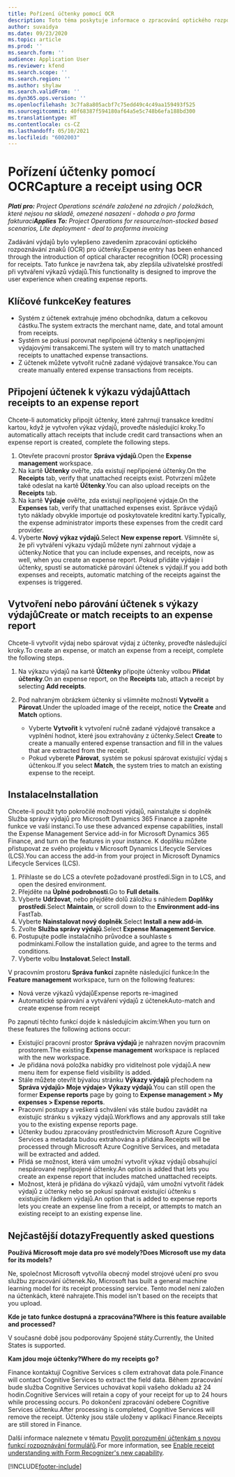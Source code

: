 ```yaml
---
title: Pořízení účtenky pomocí OCR
description: Toto téma poskytuje informace o zpracování optického rozpoznávání znaků (OCR) pro účtenky.
author: suvaidya
ms.date: 09/23/2020
ms.topic: article
ms.prod: ''
ms.search.form: ''
audience: Application User
ms.reviewer: kfend
ms.search.scope: ''
ms.search.region: ''
ms.author: shylaw
ms.search.validFrom: ''
ms.dyn365.ops.version: ''
ms.openlocfilehash: 3c7fa8a805acbf7c75edd49c4c49aa159493f525
ms.sourcegitcommit: 40f68387f594180af64a5e5c748b6efa188bd300
ms.translationtype: HT
ms.contentlocale: cs-CZ
ms.lasthandoff: 05/10/2021
ms.locfileid: "6002003"
---
```

# <a name="capture-a-receipt-using-ocr"></a><span data-ttu-id="48c49-103">Pořízení účtenky pomocí OCR</span><span class="sxs-lookup"><span data-stu-id="48c49-103">Capture a receipt using OCR</span></span>

<span data-ttu-id="48c49-104">_**Platí pro:** Project Operations scénáře založené na zdrojích / položkách, které nejsou na skladě, omezené nasazení - dohoda o pro forma fakturaci_</span><span class="sxs-lookup"><span data-stu-id="48c49-104">_**Applies To:** Project Operations for resource/non-stocked based scenarios, Lite deployment - deal to proforma invoicing_</span></span>

<span data-ttu-id="48c49-105">Zadávání výdajů bylo vylepšeno zavedením zpracování optického rozpoznávání znaků (OCR) pro účtenky.</span><span class="sxs-lookup"><span data-stu-id="48c49-105">Expense entry has been enhanced through the introduction of optical character recognition (OCR) processing for receipts.</span></span> <span data-ttu-id="48c49-106">Tato funkce je navržena tak, aby zlepšila uživatelské prostředí při vytváření výkazů výdajů.</span><span class="sxs-lookup"><span data-stu-id="48c49-106">This functionality is designed to improve the user experience when creating expense reports.</span></span>

## <a name="key-features"></a><span data-ttu-id="48c49-107">Klíčové funkce</span><span class="sxs-lookup"><span data-stu-id="48c49-107">Key features</span></span>

- <span data-ttu-id="48c49-108">Systém z účtenek extrahuje jméno obchodníka, datum a celkovou částku.</span><span class="sxs-lookup"><span data-stu-id="48c49-108">The system extracts the merchant name, date, and total amount from receipts.</span></span>
- <span data-ttu-id="48c49-109">Systém se pokusí porovnat nepřipojené účtenky s nepřipojenými výdajovými transakcemi.</span><span class="sxs-lookup"><span data-stu-id="48c49-109">The system will try to match unattached receipts to unattached expense transactions.</span></span>
- <span data-ttu-id="48c49-110">Z účtenek můžete vytvořit ručně zadané výdajové transakce.</span><span class="sxs-lookup"><span data-stu-id="48c49-110">You can create manually entered expense transactions from receipts.</span></span>

## <a name="attach-receipts-to-an-expense-report"></a><span data-ttu-id="48c49-111">Připojení účtenek k výkazu výdajů</span><span class="sxs-lookup"><span data-stu-id="48c49-111">Attach receipts to an expense report</span></span>

<span data-ttu-id="48c49-112">Chcete-li automaticky připojit účtenky, které zahrnují transakce kreditní kartou, když je vytvořen výkaz výdajů, proveďte následující kroky.</span><span class="sxs-lookup"><span data-stu-id="48c49-112">To automatically attach receipts that include credit card transactions when an expense report is created, complete the following steps.</span></span>

  1. <span data-ttu-id="48c49-113">Otevřete pracovní prostor **Správa výdajů**.</span><span class="sxs-lookup"><span data-stu-id="48c49-113">Open the **Expense management** workspace.</span></span>
  2. <span data-ttu-id="48c49-114">Na kartě **Účtenky** ověřte, zda existují nepřipojené účtenky.</span><span class="sxs-lookup"><span data-stu-id="48c49-114">On the **Receipts** tab, verify that unattached receipts exist.</span></span> <span data-ttu-id="48c49-115">Potvrzení můžete také odeslat na kartě **Účtenky**.</span><span class="sxs-lookup"><span data-stu-id="48c49-115">You can also upload receipts on the **Receipts** tab.</span></span>
  3. <span data-ttu-id="48c49-116">Na kartě **Výdaje** ověřte, zda existují nepřipojené výdaje.</span><span class="sxs-lookup"><span data-stu-id="48c49-116">On the **Expenses** tab, verify that unattached expenses exist.</span></span> <span data-ttu-id="48c49-117">Správce výdajů tyto náklady obvykle importuje od poskytovatele kreditní karty.</span><span class="sxs-lookup"><span data-stu-id="48c49-117">Typically, the expense administrator imports these expenses from the credit card provider.</span></span>
  4. <span data-ttu-id="48c49-118">Vyberte **Nový výkaz výdajů**.</span><span class="sxs-lookup"><span data-stu-id="48c49-118">Select **New expense report**.</span></span> <span data-ttu-id="48c49-119">Všimněte si, že při vytváření výkazu výdajů můžete nyní zahrnout výdaje a účtenky.</span><span class="sxs-lookup"><span data-stu-id="48c49-119">Notice that you can include expenses, and receipts, now as well, when you create an expense report.</span></span> <span data-ttu-id="48c49-120">Pokud přidáte výdaje i účtenky, spustí se automatické párování účtenek s výdaji.</span><span class="sxs-lookup"><span data-stu-id="48c49-120">If you add both expenses and receipts, automatic matching of the receipts against the expenses is triggered.</span></span>

## <a name="create-or-match-receipts-to-an-expense-report"></a><span data-ttu-id="48c49-121">Vytvoření nebo párování účtenek s výkazy výdajů</span><span class="sxs-lookup"><span data-stu-id="48c49-121">Create or match receipts to an expense report</span></span>
<span data-ttu-id="48c49-122">Chcete-li vytvořit výdaj nebo spárovat výdaj z účtenky, proveďte následující kroky.</span><span class="sxs-lookup"><span data-stu-id="48c49-122">To create an expense, or match an expense from a receipt, complete the following steps.</span></span>

  1. <span data-ttu-id="48c49-123">Na výkazu výdajů na kartě **Účtenky** připojte účtenky volbou **Přidat účtenky**.</span><span class="sxs-lookup"><span data-stu-id="48c49-123">On an expense report, on the **Receipts** tab, attach a receipt by selecting **Add receipts**.</span></span>
  2. <span data-ttu-id="48c49-124">Pod nahraným obrázkem účtenky si všimněte možností **Vytvořit** a **Párovat**.</span><span class="sxs-lookup"><span data-stu-id="48c49-124">Under the uploaded image of the receipt, notice the **Create** and **Match** options.</span></span>

      - <span data-ttu-id="48c49-125">Vyberte **Vytvořit** k vytvoření ručně zadané výdajové transakce a vyplnění hodnot, které jsou extrahovány z účtenky.</span><span class="sxs-lookup"><span data-stu-id="48c49-125">Select **Create** to create a manually entered expense transaction and fill in the values that are extracted from the receipt.</span></span>
      - <span data-ttu-id="48c49-126">Pokud vyberete **Párovat**, systém se pokusí spárovat existující výdaj s účtenkou.</span><span class="sxs-lookup"><span data-stu-id="48c49-126">If you select **Match**, the system tries to match an existing expense to the receipt.</span></span>

## <a name="installation"></a><span data-ttu-id="48c49-127">Instalace</span><span class="sxs-lookup"><span data-stu-id="48c49-127">Installation</span></span>

<span data-ttu-id="48c49-128">Chcete-li použít tyto pokročilé možnosti výdajů, nainstalujte si doplněk Služba správy výdajů pro Microsoft Dynamics 365 Finance a zapněte funkce ve vaší instanci.</span><span class="sxs-lookup"><span data-stu-id="48c49-128">To use these advanced expense capabilities, install the Expense Management Service add-in for Microsoft Dynamics 365 Finance, and turn on the features in your instance.</span></span> <span data-ttu-id="48c49-129">K doplňku můžete přistupovat ze svého projektu v Microsoft Dynamics Lifecycle Services (LCS).</span><span class="sxs-lookup"><span data-stu-id="48c49-129">You can access the add-in from your project in Microsoft Dynamics Lifecycle Services (LCS).</span></span>

1. <span data-ttu-id="48c49-130">Přihlaste se do LCS a otevřete požadované prostředí.</span><span class="sxs-lookup"><span data-stu-id="48c49-130">Sign in to LCS, and open the desired environment.</span></span>
2. <span data-ttu-id="48c49-131">Přejděte na **Úplné podrobnosti**.</span><span class="sxs-lookup"><span data-stu-id="48c49-131">Go to **Full details**.</span></span>
3. <span data-ttu-id="48c49-132">Vyberte **Udržovat**, nebo přejděte dolů záložku s náhledem **Doplňky prostředí**.</span><span class="sxs-lookup"><span data-stu-id="48c49-132">Select **Maintain**, or scroll down to the **Environment add-ins** FastTab.</span></span>
4. <span data-ttu-id="48c49-133">Vyberte **Nainstalovat nový doplněk**.</span><span class="sxs-lookup"><span data-stu-id="48c49-133">Select **Install a new add-in**.</span></span>
5. <span data-ttu-id="48c49-134">Zvolte **Služba správy výdajů**.</span><span class="sxs-lookup"><span data-stu-id="48c49-134">Select **Expense Management Service**.</span></span>
6. <span data-ttu-id="48c49-135">Postupujte podle instalačního průvodce a souhlaste s podmínkami.</span><span class="sxs-lookup"><span data-stu-id="48c49-135">Follow the installation guide, and agree to the terms and conditions.</span></span>
7. <span data-ttu-id="48c49-136">Vyberte volbu **Instalovat**.</span><span class="sxs-lookup"><span data-stu-id="48c49-136">Select **Install**.</span></span>

<span data-ttu-id="48c49-137">V pracovním prostoru **Správa funkcí** zapněte následující funkce:</span><span class="sxs-lookup"><span data-stu-id="48c49-137">In the **Feature management** workspace, turn on the following features:</span></span>

- <span data-ttu-id="48c49-138">Nová verze výkazů výdajů</span><span class="sxs-lookup"><span data-stu-id="48c49-138">Expense reports re-imagined</span></span>
- <span data-ttu-id="48c49-139">Automatické spárování a vytváření výdajů z účtenek</span><span class="sxs-lookup"><span data-stu-id="48c49-139">Auto-match and create expense from receipt</span></span>

<span data-ttu-id="48c49-140">Po zapnutí těchto funkcí dojde k následujícím akcím:</span><span class="sxs-lookup"><span data-stu-id="48c49-140">When you turn on these features the following actions occur:</span></span>

- <span data-ttu-id="48c49-141">Existující pracovní prostor **Správa výdajů** je nahrazen novým pracovním prostorem.</span><span class="sxs-lookup"><span data-stu-id="48c49-141">The existing **Expense management** workspace is replaced with the new workspace.</span></span>
- <span data-ttu-id="48c49-142">Je přidána nová položka nabídky pro viditelnost pole výdajů.</span><span class="sxs-lookup"><span data-stu-id="48c49-142">A new menu item for expense field visibility is added.</span></span>
- <span data-ttu-id="48c49-143">Stále můžete otevřít bývalou stránku **Výkazy výdajů** přechodem na **Správa výdajů> Moje výdaje> Výkazy výdajů**.</span><span class="sxs-lookup"><span data-stu-id="48c49-143">You can still open the former **Expense reports** page by going to **Expense management > My expenses > Expense reports**.</span></span>
- <span data-ttu-id="48c49-144">Pracovní postupy a veškerá schválení vás stále budou zavádět na existujíc stránku s výkazy výdajů.</span><span class="sxs-lookup"><span data-stu-id="48c49-144">Workflows and any approvals still take you to the existing expense reports page.</span></span>
- <span data-ttu-id="48c49-145">Účtenky budou zpracovány prostřednictvím Microsoft Azure Cognitive Services a metadata budou extrahována a přidána.</span><span class="sxs-lookup"><span data-stu-id="48c49-145">Receipts will be processed through Microsoft Azure Cognitive Services, and metadata will be extracted and added.</span></span>
- <span data-ttu-id="48c49-146">Přidá se možnost, která vám umožní vytvořit výkaz výdajů obsahující nespárované nepřipojené účtenky.</span><span class="sxs-lookup"><span data-stu-id="48c49-146">An option is added that lets you create an expense report that includes matched unattached receipts.</span></span>
- <span data-ttu-id="48c49-147">Možnost, která je přidána do výkazů výdajů, vám umožní vytvořit řádek výdajů z účtenky nebo se pokusí spárovat existující účtenku s existujícím řádkem výdajů.</span><span class="sxs-lookup"><span data-stu-id="48c49-147">An option that is added to expense reports lets you create an expense line from a receipt, or attempts to match an existing receipt to an existing expense line.</span></span>

## <a name="frequently-asked-questions"></a><span data-ttu-id="48c49-148">Nejčastější dotazy</span><span class="sxs-lookup"><span data-stu-id="48c49-148">Frequently asked questions</span></span>

<span data-ttu-id="48c49-149">**Používá Microsoft moje data pro své modely?**</span><span class="sxs-lookup"><span data-stu-id="48c49-149">**Does Microsoft use my data for its models?**</span></span>

<span data-ttu-id="48c49-150">Ne, společnost Microsoft vytvořila obecný model strojové učení pro svou službu zpracování účtenek.</span><span class="sxs-lookup"><span data-stu-id="48c49-150">No, Microsoft has built a general machine learning model for its receipt processing service.</span></span> <span data-ttu-id="48c49-151">Tento model není založen na účtenkách, které nahrajete.</span><span class="sxs-lookup"><span data-stu-id="48c49-151">This model isn't based on the receipts that you upload.</span></span>

<span data-ttu-id="48c49-152">**Kde je tato funkce dostupná a zpracována?**</span><span class="sxs-lookup"><span data-stu-id="48c49-152">**Where is this feature available and processed?**</span></span>

<span data-ttu-id="48c49-153">V současné době jsou podporovány Spojené státy.</span><span class="sxs-lookup"><span data-stu-id="48c49-153">Currently, the United States is supported.</span></span>

<span data-ttu-id="48c49-154">**Kam jdou moje účtenky?**</span><span class="sxs-lookup"><span data-stu-id="48c49-154">**Where do my receipts go?**</span></span>

<span data-ttu-id="48c49-155">Finance kontaktují Cognitive Services s cílem extrahovat data pole.</span><span class="sxs-lookup"><span data-stu-id="48c49-155">Finance will contact Cognitive Services to extract the field data.</span></span> <span data-ttu-id="48c49-156">Během zpracování bude služba Cognitive Services uchovávat kopii vašeho dokladu až 24 hodin.</span><span class="sxs-lookup"><span data-stu-id="48c49-156">Cognitive Services will retain a copy of your receipt for up to 24 hours while processing occurs.</span></span> <span data-ttu-id="48c49-157">Po dokončení zpracování odebere Cognitive Services účtenku.</span><span class="sxs-lookup"><span data-stu-id="48c49-157">After processing is completed, Cognitive Services will remove the receipt.</span></span> <span data-ttu-id="48c49-158">Účtenky jsou stále uloženy v aplikaci Finance.</span><span class="sxs-lookup"><span data-stu-id="48c49-158">Receipts are still stored in Finance.</span></span>

<span data-ttu-id="48c49-159">Další informace naleznete v tématu [Povolit porozumění účtenkám s novou funkcí rozpoznávání formulářů](https://azure.microsoft.com/blog/enable-receipt-understanding-with-form-recognizer-s-new-capability/).</span><span class="sxs-lookup"><span data-stu-id="48c49-159">For more information, see [Enable receipt understanding with Form Recognizer's new capability](https://azure.microsoft.com/blog/enable-receipt-understanding-with-form-recognizer-s-new-capability/).</span></span>


[!INCLUDE[footer-include](../includes/footer-banner.md)]
